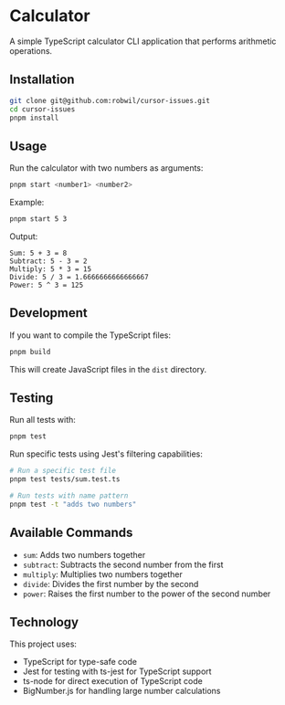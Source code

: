# Calculator

A simple TypeScript calculator CLI application that performs arithmetic operations.

## Installation

```bash
git clone git@github.com:robwil/cursor-issues.git
cd cursor-issues
pnpm install
```

## Usage

Run the calculator with two numbers as arguments:

```bash
pnpm start <number1> <number2>
```

Example:

```bash
pnpm start 5 3
```

Output:
```
Sum: 5 + 3 = 8
Subtract: 5 - 3 = 2
Multiply: 5 * 3 = 15
Divide: 5 / 3 = 1.6666666666666667
Power: 5 ^ 3 = 125
```

## Development

If you want to compile the TypeScript files:

```bash
pnpm build
```

This will create JavaScript files in the `dist` directory.

## Testing

Run all tests with:

```bash
pnpm test
```

Run specific tests using Jest's filtering capabilities:

```bash
# Run a specific test file
pnpm test tests/sum.test.ts

# Run tests with name pattern
pnpm test -t "adds two numbers"
```

## Available Commands

- `sum`: Adds two numbers together
- `subtract`: Subtracts the second number from the first 
- `multiply`: Multiplies two numbers together
- `divide`: Divides the first number by the second
- `power`: Raises the first number to the power of the second number

## Technology

This project uses:
- TypeScript for type-safe code
- Jest for testing with ts-jest for TypeScript support
- ts-node for direct execution of TypeScript code
- BigNumber.js for handling large number calculations
